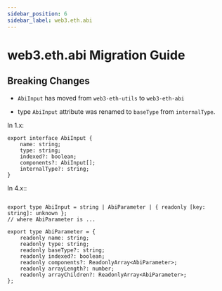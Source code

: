 ```yaml
---
sidebar_position: 6
sidebar_label: web3.eth.abi
---
```


# web3.eth.abi Migration Guide

## Breaking Changes

-   `AbiInput` has moved from `web3-eth-utils` to `web3-eth-abi`

-   type `AbiInput` attribute was renamed to `baseType` from `internalType`.

In 1.x:

```
export interface AbiInput {
    name: string;
    type: string;
    indexed?: boolean;
	components?: AbiInput[];
    internalType?: string;
}
```

In 4.x::

```

export type AbiInput = string | AbiParameter | { readonly [key: string]: unknown };
// where AbiParameter is ...

export type AbiParameter = {
	readonly name: string;
	readonly type: string;
	readonly baseType?: string;
	readonly indexed?: boolean;
	readonly components?: ReadonlyArray<AbiParameter>;
	readonly arrayLength?: number;
	readonly arrayChildren?: ReadonlyArray<AbiParameter>;
};

```

